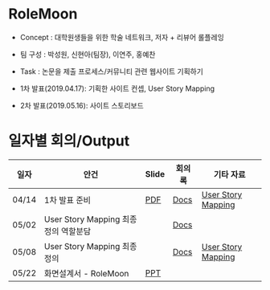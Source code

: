 # RoleMoon
* Concept : 대학원생들을 위한 학술 네트워크, 저자 + 리뷰어 롤플레잉
* 팀 구성 : 박성원, 신현아(팀장), 이연주, 홍예찬
* Task : 논문을 제출 프로세스/커뮤니티 관련 웹사이트 기획하기

* 1차 발표(2019.04.17): 기획한 사이트 컨셉, User Story Mapping
* 2차 발표(2019.05.16): 사이트 스토리보드

# 일자별 회의/Output
| 일자 | 안건 | Slide | 회의록 | 기타 자료 | 
| --- | --- | ----- | ---- | ------- | 
| 04/14| 1차 발표 준비 | [PDF](https://drive.google.com/file/d/1lKedPW4HoOJ1IzoRdsc338iG3iauU1Ul/view?usp=sharing) | [Docs](https://docs.google.com/document/d/1IQD1d7NyYP6z83SMPgfwp1EanOjPaWQrdKpxHE8OC7g/edit?usp=sharing)| [User Story Mapping](https://docs.google.com/spreadsheets/d/1lGHjQyryeqpy9AoeKyOH9C6PjAero9M80GrySrfVXh4/edit?usp=sharing)|
| 05/02 | User Story Mapping 최종 정의 역할분담| | [Docs](https://docs.google.com/document/d/1kOTaWD7W4HniYtI4Vsudv3Gzno-_MviGzOBvQiHVj4Q/edit?usp=sharing)| | |
05/08 | User Story Mapping 최종 정의 | | [Docs](https://docs.google.com/document/d/1X-8hvW8En9MYSyDEP0OczYwSwiJ-jW_Yil9hpidNw0E/edit?usp=sharing)| [User Story Mapping](https://docs.google.com/spreadsheets/d/1t4YqCAq6JtGa6C2GWxQ_CDTZDVNW2Eto_XLkjIuMVGE/edit?usp=sharing)
05/22 | 화면설계서 - RoleMoon | [PPT](https://drive.google.com/open?id=1b0kXjPjyfZ51vPUXbhx3ydY202LpBYb6)| | |
